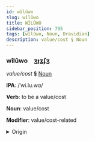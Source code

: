 ```yaml
---
id: wîlûwo
slug: wîlûwo
title: WÎLÛWO
sidebar_position: 795
tags: [wîlûwo, Noun, Dravidian]
description: value/cost § Noun
---
```


### wîlûwo&emsp;<span kind="abugida">ʒɟʓʄʒ</span>

*value/cost* **§** [Noun](../../tags/Noun)

**IPA**: /ˈwi.lu.wɑ/

**Verb**: to be a value/cost

**Noun**: value/cost

**Modifier**: value/cost-related

<details>
    <summary>Origin</summary>
    Telugu విలువ viluva /ʋiluʋa/<br/>
    <em>Dravidian Language Family</em>
</details>